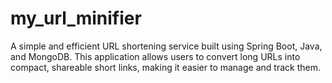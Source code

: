 # my_url_minifier
A simple and efficient URL shortening service built using Spring Boot, Java, and MongoDB. This application allows users to convert long URLs into compact, shareable short links, making it easier to manage and track them.
